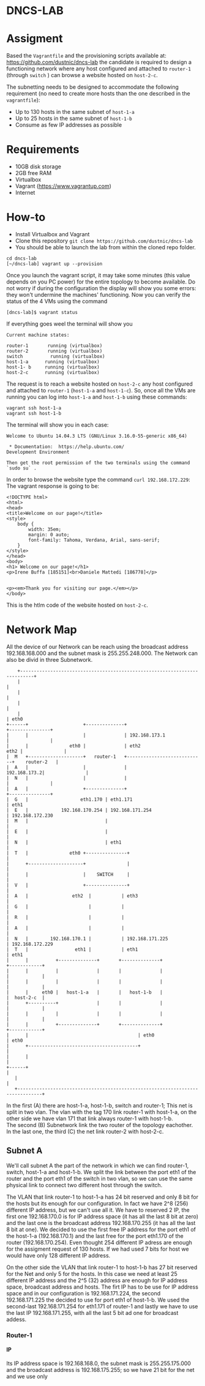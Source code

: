 # DNCS-LAB

# Assigment
Based the `Vagrantfile` and the provisioning scripts available at:
https://github.com/dustnic/dncs-lab the candidate is required to design a functioning network where
any host configured and attached to `router-1` (through `switch` ) can browse a website hosted on
`host-2-c`.

The subnetting needs to be designed to accommodate the following requirement (no need to create
more hosts than the one described in the `vagrantfile`):
- Up to 130 hosts in the same subnet of `host-1-a`
- Up to 25 hosts in the same subnet of `host-1-b`
- Consume as few IP addresses as possible


# Requirements
 - 10GB disk storage
 - 2GB free RAM
 - Virtualbox
 - Vagrant (https://www.vagrantup.com)
 - Internet

# How-to
 - Install Virtualbox and Vagrant
 - Clone this repository
`git clone https://github.com/dustnic/dncs-lab`
 - You should be able to launch the lab from within the cloned repo folder.
```
cd dncs-lab
[~/dncs-lab] vagrant up --provision
```
Once you launch the vagrant script, it may take some minutes (this value depends on you PC power) for the entire topology to become available. Do not worry if during the configuration the display will show you some errors: they won't undermine the machines' functioning.
 Now you can verify the status of the 4 VMs using the command
 ```
 [dncs-lab]$ vagrant status      
 ```
 If everything goes weel the terminal will show you                                                                                                                                                          
 ```
Current machine states:

router-1       running (virtualbox)
router-2       running (virtualbox)
switch          running (virtualbox)
host-1-a      running (virtualbox)
host-1- b     running (virtualbox)
host-2-c      running (virtualbox)
 ```
The request is to reach a website hosted on `host-2-c` any host configured and attached to `router-1` (`host-1-a` and `host-1-c`). So, once all the VMs are running you can log into `host-1-a` and `host-1-b` using these commands:
```
vagrant ssh host-1-a
vagrant ssh host-1-b
```
The terminal will show you in each case:
```
Welcome to Ubuntu 14.04.3 LTS (GNU/Linux 3.16.0-55-generic x86_64)

 * Documentation:  https://help.ubuntu.com/
Development Environment

Then get the root permission of the two terminals using the command
`sudo su` .
```
In order to browse the website type the command `curl 192.168.172.229`:
The vagrant response is going to be:

```
<!DOCTYPE html>
<html>
<head>
<title>Welcome on our page!</title>
<style>
    body {
        width: 35em;
        margin: 0 auto;
        font-family: Tahoma, Verdana, Arial, sans-serif;
    }
</style>
</head>
<body>
<h1> Welcome on our page!</h1>
<p>Irene Buffa [185151]<br>Daniele Mattedi [186778]</p>


<p><em>Thank you for visiting our page.</em></p>
</body>
```
This is the htlm code of the website hosted on `host-2-c`.


# Network Map
  All the device of our Network can be reach using the broadcast address 192.168.168.000 and the subnet mask is 255.255.248.000.
  The Network can also be divid in three Subnetwork. 

  

        +---------------------------------------------------------------------------+
        |                                                                           |
        |                                                                           |
        |                                                                           |
        |                                                                           | eth0
    +------+                    +--------------+                            +---------------+
    |      |                    |              | 192.168.173.1              |               |
    |      |               eth0 |              | eth2                  eth2 |               |
    |  M   +--------------------+   router-1   +----------------------------+    router-2   |
    |  A   |                    |              |               192.168.173.2|               |
    |  N   |                    |              |                            |               |
    |  A   |                    +--------------+                            +---------------+
    |  G   |                   eth1.170 | eth1.171                                    | eth1
    |  E   |            192.168.170.254 | 192.168.171.254                             | 192.168.172.230
    |  M   |                            |                                             |
    |  E   |                            |                                             |
    |  N   |                            | eth1                                        |
    |  T   |               eth0 +---------------+                                     |
    |      +--------------------+               |                                     |
    |      |                    |    SWITCH     |                                     |
    |  V   |                    +---------------+                                     |
    |  A   |                eth2  |           | eth3                                  |
    |  G   |                      |           |                                       |
    |  R   |                      |           |                                       |
    |  A   |                      |           |                                       |
    |  N   |        192.168.170.1 |           | 192.168.171.225                       | 192.168.172.229
    |  T   |                 eth1 |           | eth1                                  | eth1
    |      |          +--------------+       +--------------+                    +------------+
    |      |          |              |       |              |                    |            |
    |      |          |              |       |              |                    |            |
    |      |     eth0 |   host-1-a   |       |   host-1-b   |                    |  host-2-c  |
    |      +----------+              |       |              |                    |            |
    |      |          |              |       |              |                    |            |
    |      |          +--------------+       +--------------+                    +------------+
    |      |                                        | eth0                             | eth0
    |      +----------------------------------------+                                  |
    |      |                                                                           |
    +------+                                                                           |
       |                                                                               |
       +-------------------------------------------------------------------------------+





  In the first (A) there are host-1-a, host-1-b, switch and router-1; This net is split in two vlan. The vlan with the tag 170 link router-1 with host-1-a, on the other side we have vlan 171 that link always router-1 with host-1-b. <br>
  The second (B) Subnetwork link the two router of the topology eachother. <br>
  In the last one, the third (C) the net link router-2 with host-2-c.

## Subnet A
  We'll call subnet A the part of the network in which we can find router-1, switch, host-1-a and host-1-b. We split the link between the port eth1 of the router and the port eth1 of the switch in two vlan, so we can use the same physical link to connect two different host through the switch.

  The VLAN that link router-1 to host-1-a has 24 bit reserved and only 8 bit for the hosts but its enough for our configuration. In fact we have 2^8 (256) different IP address, but we can't use all it. We have to reserved 2 IP, the first one 192.168.170.0 is for IP address space (it has all the last 8 bit at zero) and the last one is the broadcast address 192.168.170.255 (it has all the last 8 bit at one). We decided to use the first free IP address for the port eth1 of the host-1-a (192.168.170.1) and the last free for the port eth1.170 of the router (192.168.170.254).
  Even thought 254 different IP adress are enough for the assigment request of 130 hosts. If we had used 7 bits for host we would have only 128 different IP address.

  On the other side the VLAN that link router-1 to host-1-b has 27 bit reserved for the Net and only 5 for the hosts. In this case we need at least 25 different IP address and the 2^5 (32) address are enough for IP address space, broadcast address and hosts.
  The firt IP has to be use for IP address space and in our configuration is 192.168.171.224, the second 192.168.171.225 the decided to use for port eth1 of host-1-b. We used the second-last 192.168.171.254 for eth1.171 of router-1 and lastly we have to use the last IP 192.168.171.255, with all the last 5 bit ad one for broadcast addess.


### Router-1

#### IP


  




  Its IP address space is 192.168.168.0, the subnet mask is 255.255.175.000 and the broadcast address is 192.168.175.255; so we have 21 bit for the net and we use only 